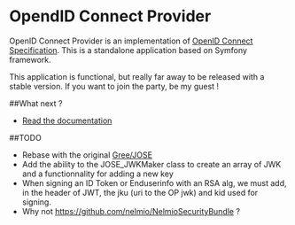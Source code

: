 OpendID Connect Provider
========================

OpenID Connect Provider is an implementation of [OpenID Connect Specification](http://openid.net/specs/openid-connect-core-1_0.html).
This is a standalone application based on Symfony framework.

This application is functional, but really far away to be released with a stable version.
If you want to join the party, be my guest !

##What next ?

- [Read the documentation](app/Resources/doc/index.md)


##TODO

- Rebase with the original [Gree/JOSE](https://github.com/gree/jose)
- Add the ability to the JOSE_JWKMaker class to create an array of JWK and a functionnality for adding a new key
- When signing an ID Token or Enduserinfo with an RSA alg, we must add, in the header of JWT, the jku (uri to the OP jwk) and kid used for signing.
- Why not https://github.com/nelmio/NelmioSecurityBundle ?
